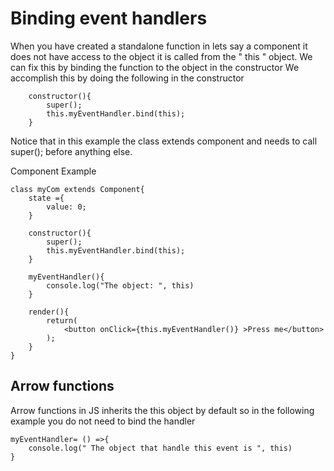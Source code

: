 # Binding event handlers
When you have created a standalone function in lets say a component it does not have access to the object it is called from the " this " object. We can fix this by binding the function to the object in the constructor
We accomplish this by doing the following in the constructor

		constructor(){
			super();
			this.myEventHandler.bind(this);
		}
Notice that in this example the class extends component and needs to call super(); before anything else.

Component Example


	class myCom extends Component{
		state ={
			value: 0;
		}

		constructor(){
			super();
			this.myEventHandler.bind(this);
		}

		myEventHandler(){
			console.log("The object: ", this)
		}

		render(){
			return(
				<button onClick={this.myEventHandler()} >Press me</button>
			);
		}
	}

## Arrow functions
Arrow functions in JS inherits the this object by default
so in the following example you do not need to bind the handler

	myEventHandler= () =>{
		console.log(" The object that handle this event is ", this)
	}

